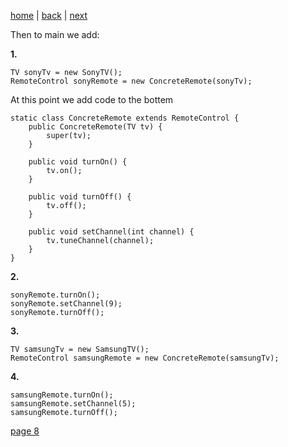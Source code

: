 [home](./page01.md) | [back](./page06.md) | [next](./page08.md)

Then to main we add:

**1.**
```
TV sonyTv = new SonyTV();
RemoteControl sonyRemote = new ConcreteRemote(sonyTv);
```

At this point we add code to the bottem
```
static class ConcreteRemote extends RemoteControl {
    public ConcreteRemote(TV tv) {
        super(tv);
    }

    public void turnOn() {
        tv.on();
    }

    public void turnOff() {
        tv.off();
    }

    public void setChannel(int channel) {
        tv.tuneChannel(channel);
    }
}
```




**2.**
```
sonyRemote.turnOn();
sonyRemote.setChannel(9);
sonyRemote.turnOff();
```
**3.**
```
TV samsungTv = new SamsungTV();
RemoteControl samsungRemote = new ConcreteRemote(samsungTv);
```
**4.**
```
samsungRemote.turnOn();
samsungRemote.setChannel(5);
samsungRemote.turnOff();
```   


[page 8](./page08.md)
